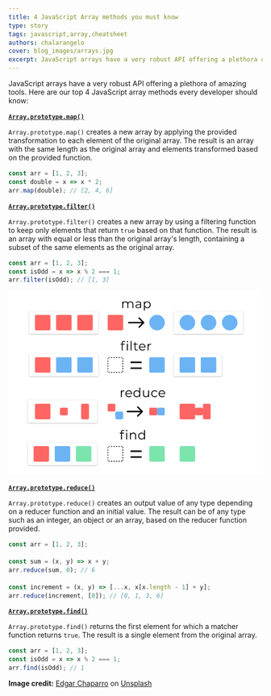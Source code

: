 ```yaml
---
title: 4 JavaScript Array methods you must know
type: story
tags: javascript,array,cheatsheet
authors: chalarangelo
cover: blog_images/arrays.jpg
excerpt: JavaScript arrays have a very robust API offering a plethora of amazing tools. Learn the 4 must-know JavaScript array methods in this quick guide.
---
```


JavaScript arrays have a very robust API offering a plethora of amazing tools. Here are our top 4 JavaScript array methods every developer should know:

**[`Array.prototype.map()`](https://developer.mozilla.org/en-US/docs/Web/JavaScript/Reference/Global_Objects/Array/map)**

`Array.prototype.map()` creates a new array by applying the provided transformation to each element of the original array. The result is an array with the same length as the original array and elements transformed based on the provided function.

```js
const arr = [1, 2, 3];
const double = x => x * 2;
arr.map(double); // [2, 4, 6]
```

**[`Array.prototype.filter()`](https://developer.mozilla.org/en-US/docs/Web/JavaScript/Reference/Global_Objects/Array/filter)**

`Array.prototype.filter()` creates a new array by using a filtering function to keep only elements that return `true` based on that function. The result is an array with equal or less than the original array's length, containing a subset of the same elements as the original array.

```js
const arr = [1, 2, 3];
const isOdd = x => x % 2 === 1;
arr.filter(isOdd); // [1, 3]
```

![JavaScript Array Methods](./blog_images/js-array-methods.png)

**[`Array.prototype.reduce()`](https://developer.mozilla.org/en-US/docs/Web/JavaScript/Reference/Global_Objects/Array/Reduce)**

`Array.prototype.reduce()` creates an output value of any type depending on a reducer function and an initial value. The result can be of any type such as an integer, an object or an array, based on the reducer function provided.

```js
const arr = [1, 2, 3];

const sum = (x, y) => x + y;
arr.reduce(sum, 0); // 6

const increment = (x, y) => [...x, x[x.length - 1] + y];
arr.reduce(increment, [0]); // [0, 1, 3, 6]
```

**[`Array.prototype.find()`](https://developer.mozilla.org/en-US/docs/Web/JavaScript/Reference/Global_Objects/Array/find)**

`Array.prototype.find()` returns the first element for which a matcher function returns `true`. The result is a single element from the original array.

```js
const arr = [1, 2, 3];
const isOdd = x => x % 2 === 1;
arr.find(isOdd); // 1
```

**Image credit:** [Edgar Chaparro](https://unsplash.com/@echaparro) on [Unsplash](https://unsplash.com/s/photos/code?utm_source=unsplash&utm_medium=referral&utm_content=creditCopyText)
